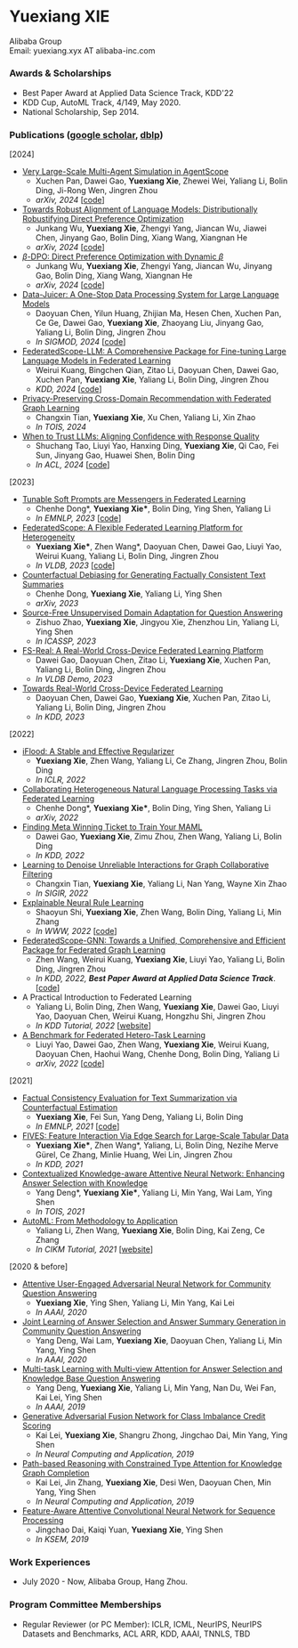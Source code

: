 ###### &nbsp;

# Yuexiang XIE  
Alibaba Group   
Email: yuexiang.xyx AT alibaba-inc.com


### Awards & Scholarships

+ Best Paper Award at Applied Data Science Track, KDD'22
+ KDD Cup, AutoML Track, 4/149, May 2020.
+ National Scholarship, Sep 2014.


### Publications ([google scholar](https://scholar.google.com.hk/citations?user=fhWk0gEAAAAJ&hl=zh-CN), [dblp](https://dblp.org/pid/232/2045.html))

[2024] 
+ [Very Large-Scale Multi-Agent Simulation in AgentScope](https://arxiv.org/abs/2407.17789)
  + Xuchen Pan, Dawei Gao, **Yuexiang Xie**, Zhewei Wei, Yaliang Li, Bolin Ding, Ji-Rong Wen, Jingren Zhou
  + *arXiv, 2024* [[code](https://github.com/modelscope/agentscope)]
+ [Towards Robust Alignment of Language Models: Distributionally Robustifying Direct Preference Optimization](https://arxiv.org/abs/2407.07880)
  + Junkang Wu, **Yuexiang Xie**, Zhengyi Yang, Jiancan Wu, Jiawei Chen, Jinyang Gao, Bolin Ding, Xiang Wang, Xiangnan He
  + *arXiv, 2024* [[code](https://github.com/junkangwu/Dr_DPO)]
+ [$\beta$-DPO: Direct Preference Optimization with Dynamic $\beta$](https://arxiv.org/abs/2407.08639)
  + Junkang Wu, **Yuexiang Xie**, Zhengyi Yang, Jiancan Wu, Jinyang Gao, Bolin Ding, Xiang Wang, Xiangnan He
  + *arXiv, 2024* [[code](https://github.com/junkangwu/beta-DPO)]
+ [Data-Juicer: A One-Stop Data Processing System for Large Language Models](https://arxiv.org/abs/2309.02033)
  + Daoyuan Chen, Yilun Huang, Zhijian Ma, Hesen Chen, Xuchen Pan, Ce Ge, Dawei Gao, **Yuexiang Xie**, Zhaoyang Liu, Jinyang Gao, Yaliang Li, Bolin Ding, Jingren Zhou
  + *In SIGMOD, 2024* [[code](https://github.com/alibaba/data-juicer)]
+ [FederatedScope-LLM: A Comprehensive Package for Fine-tuning Large Language Models in Federated Learning](https://arxiv.org/abs/2309.00363)
  + Weirui Kuang, Bingchen Qian, Zitao Li, Daoyuan Chen, Dawei Gao, Xuchen Pan, **Yuexiang Xie**, Yaliang Li, Bolin Ding, Jingren Zhou
  + *KDD, 2024* [[code](https://github.com/alibaba/FederatedScope/tree/llm)]
+ [Privacy-Preserving Cross-Domain Recommendation with Federated Graph Learning](https://dl.acm.org/doi/pdf/10.1145/3653448)
  + Changxin Tian, **Yuexiang Xie**, Xu Chen, Yaliang Li, Xin Zhao
  + *In TOIS, 2024*
+ [When to Trust LLMs: Aligning Confidence with Response Quality](https://arxiv.org/abs/2404.17287)
  + Shuchang Tao, Liuyi Yao, Hanxing Ding, **Yuexiang Xie**, Qi Cao, Fei Sun, Jinyang Gao, Huawei Shen, Bolin Ding
  + *In ACL, 2024* [[code](https://github.com/TaoShuchang/CONQORD)]


[2023]
+ [Tunable Soft Prompts are Messengers in Federated Learning](https://aclanthology.org/2023.findings-emnlp.976/)
  + Chenhe Dong\*, **Yuexiang Xie\***, Bolin Ding, Ying Shen, Yaliang Li
  + *In EMNLP, 2023* [[code](https://github.com/alibaba/FederatedScope/tree/fedsp/federatedscope/nlp/fedsp)]
+ [FederatedScope: A Flexible Federated Learning Platform for Heterogeneity](https://arxiv.org/abs/2204.05011)
  + **Yuexiang Xie\***, Zhen Wang\*, Daoyuan Chen, Dawei Gao, Liuyi Yao, Weirui Kuang, Yaliang Li, Bolin Ding, Jingren Zhou 
  + *In VLDB, 2023* [[code](https://github.com/alibaba/FederatedScope)]
+ [Counterfactual Debiasing for Generating Factually Consistent Text Summaries](https://arxiv.org/pdf/2305.10736.pdf)
  + Chenhe Dong, **Yuexiang Xie**, Yaliang Li, Ying Shen
  + *arXiv, 2023*
+ [Source-Free Unsupervised Domain Adaptation for Question Answering](https://ieeexplore.ieee.org/stamp/stamp.jsp?tp=&arnumber=10095248)
  + Zishuo Zhao, **Yuexiang Xie**, Jingyou Xie, Zhenzhou Lin, Yaliang Li, Ying Shen
  + *In ICASSP, 2023*
+ [FS-Real: A Real-World Cross-Device Federated Learning Platform](https://dl.acm.org/doi/abs/10.14778/3611540.3611617)
  + Dawei Gao, Daoyuan Chen, Zitao Li, **Yuexiang Xie**, Xuchen Pan, Yaliang Li, Bolin Ding, Jingren Zhou
  + *In VLDB Demo, 2023*
+ [Towards Real-World Cross-Device Federated Learning](https://arxiv.org/pdf/2303.13363.pdf)
  + Daoyuan Chen, Dawei Gao, **Yuexiang Xie**, Xuchen Pan, Zitao Li, Yaliang Li, Bolin Ding, Jingren Zhou
  + *In KDD, 2023*

[2022]
+ [iFlood: A Stable and Effective Regularizer](https://openreview.net/forum?id=MsHnJPaBUZE)
  + **Yuexiang Xie**, Zhen Wang, Yaliang Li, Ce Zhang, Jingren Zhou, Bolin Ding
  + *In ICLR, 2022*
+ [Collaborating Heterogeneous Natural Language Processing Tasks via Federated Learning](https://arxiv.org/abs/2212.05789)
  + Chenhe Dong\*, **Yuexiang Xie\***, Bolin Ding, Ying Shen, Yaliang Li
  + *arXiv, 2022*
+ [Finding Meta Winning Ticket to Train Your MAML](https://dl.acm.org/doi/10.1145/3534678.3539467)
  + Dawei Gao, **Yuexiang Xie**, Zimu Zhou, Zhen Wang, Yaliang Li, Bolin Ding
  + *In KDD, 2022*
+ [Learning to Denoise Unreliable Interactions for Graph Collaborative Filtering](https://dl.acm.org/doi/pdf/10.1145/3477495.3531889)
  + Changxin Tian, **Yuexiang Xie**, Yaliang Li, Nan Yang, Wayne Xin Zhao
  + *In SIGIR, 2022*  
+ [Explainable Neural Rule Learning](https://dl.acm.org/doi/fullHtml/10.1145/3485447.3512023)
  + Shaoyun Shi, **Yuexiang Xie**, Zhen Wang, Bolin Ding, Yaliang Li, Min Zhang
  + *In WWW, 2022* [[code](https://github.com/Shuriken13/ENRL)]  
+ [FederatedScope-GNN: Towards a Unified, Comprehensive and Efficient Package for Federated Graph Learning](https://arxiv.org/abs/2204.05562)
  + Zhen Wang, Weirui Kuang, **Yuexiang Xie**, Liuyi Yao, Yaliang Li, Bolin Ding, Jingren Zhou
  + *In KDD, 2022, **Best Paper Award at Applied Data Science Track***. [[code](https://github.com/alibaba/FederatedScope/tree/master/federatedscope/gfl)]  
+ A Practical Introduction to Federated Learning
  + Yaliang Li, Bolin Ding, Zhen Wang, **Yuexiang Xie**, Dawei Gao, Liuyi Yao, Daoyuan Chen, Weirui Kuang, Hongzhu Shi, Jingren Zhou
  + *In KDD Tutorial, 2022* [[website](https://joneswong.github.io/KDD22FLTutorial/)]
+ [A Benchmark for Federated Hetero-Task Learning](https://arxiv.org/abs/2206.03436)
  + Liuyi Yao, Dawei Gao, Zhen Wang, **Yuexiang Xie**, Weirui Kuang, Daoyuan Chen, Haohui Wang, Chenhe Dong, Bolin Ding, Yaliang Li
  + *arXiv, 2022* [[code](https://github.com/alibaba/FederatedScope/tree/master/benchmark/B-FHTL)]  

[2021]
+ [Factual Consistency Evaluation for Text Summarization via Counterfactual Estimation](https://aclanthology.org/2021.findings-emnlp.10/)
  + **Yuexiang Xie**, Fei Sun, Yang Deng, Yaliang Li, Bolin Ding
  + *In EMNLP, 2021* [[code](https://github.com/xieyxclack/factual_coco)]  
+ [FIVES: Feature Interaction Via Edge Search for Large-Scale Tabular Data](https://arxiv.org/abs/2007.14573)
  + **Yuexiang Xie\***, Zhen Wang\*, Yaliang, Li, Bolin Ding, Nezihe Merve Gürel, Ce Zhang, Minlie Huang, Wei Lin, Jingren Zhou
  + *In KDD, 2021*  
+ [Contextualized Knowledge-aware Attentive Neural Network: Enhancing Answer Selection with Knowledge](https://arxiv.org/abs/2104.05216)
  + Yang Deng\*, **Yuexiang Xie\***, Yaliang Li, Min Yang, Wai Lam, Ying Shen
  + *In TOIS, 2021* 
+ [AutoML: From Methodology to Application](https://dl.acm.org/doi/abs/10.1145/3459637.3483279)
  + Yaliang Li, Zhen Wang, **Yuexiang Xie**, Bolin Ding, Kai Zeng, Ce Zhang 
  + *In CIKM Tutorial, 2021* [[website](https://www.cikm2021.org/programme/tutorials/automl-from-methodology-to-application)]  

[2020 & before]
+ [Attentive User-Engaged Adversarial Neural Network for Community Question Answering](https://ojs.aaai.org/index.php/AAAI/article/view/6472)
  + **Yuexiang Xie**, Ying Shen, Yaliang Li, Min Yang, Kai Lei
  + *In AAAI, 2020*
+ [Joint Learning of Answer Selection and Answer Summary Generation in Community Question Answering](https://arxiv.org/abs/1911.09801)
  + Yang Deng, Wai Lam, **Yuexiang Xie**, Daoyuan Chen, Yaliang Li, Min Yang, Ying Shen
  + *In AAAI, 2020*  
+ [Multi-task Learning with Multi-view Attention for Answer Selection and Knowledge Base Question Answering](https://arxiv.org/abs/1812.02354)
  + Yang Deng, **Yuexiang Xie**, Yaliang Li, Min Yang, Nan Du, Wei Fan, Kai Lei, Ying Shen
  + *In AAAI, 2019*
+ [Generative Adversarial Fusion Network for Class Imbalance Credit Scoring](https://link.springer.com/article/10.1007/s00521-019-04335-1)
  + Kai Lei, **Yuexiang Xie**, Shangru Zhong, Jingchao Dai, Min Yang, Ying Shen
  + *In Neural Computing and Application, 2019*  
+ [Path-based Reasoning with Constrained Type Attention for Knowledge Graph Completion](https://link.springer.com/article/10.1007/s00521-019-04181-1)
  + Kai Lei, Jin Zhang, **Yuexiang Xie**, Desi Wen, Daoyuan Chen, Min Yang, Ying Shen
  + *In Neural Computing and Application, 2019*
+ [Feature-Aware Attentive Convolutional Neural Network for Sequence Processing](https://link.springer.com/chapter/10.1007/978-3-030-29563-9_28)
  + Jingchao Dai, Kaiqi Yuan, **Yuexiang Xie**, Ying Shen
  + *In KSEM, 2019*


### Work Experiences

+ July 2020 - Now, Alibaba Group, Hang Zhou.


### Program Committee Memberships
+ Regular Reviewer (or PC Member): ICLR, ICML, NeurIPS, NeurIPS Datasets and Benchmarks, ACL ARR, KDD, AAAI, TNNLS, TBD


